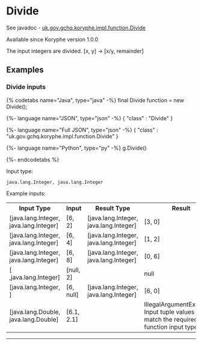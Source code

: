 # Divide
See javadoc - [uk.gov.gchq.koryphe.impl.function.Divide](ref://../../javadoc/koryphe/uk/gov/gchq/koryphe/impl/function/Divide.html)

Available since Koryphe version 1.0.0

The input integers are divided. [x, y] -> [x/y, remainder]

## Examples

### Divide inputs


{% codetabs name="Java", type="java" -%}
final Divide function = new Divide();

{%- language name="JSON", type="json" -%}
{
  "class" : "Divide"
}

{%- language name="Full JSON", type="json" -%}
{
  "class" : "uk.gov.gchq.koryphe.impl.function.Divide"
}

{%- language name="Python", type="py" -%}
g.Divide()

{%- endcodetabs %}

Input type:

```
java.lang.Integer, java.lang.Integer
```

Example inputs:
<table style="display: block;">
<tr><th>Input Type</th><th>Input</th><th>Result Type</th><th>Result</th></tr>
<tr><td>[java.lang.Integer, java.lang.Integer]</td><td>[6, 2]</td><td>[java.lang.Integer, java.lang.Integer]</td><td>[3, 0]</td></tr>
<tr><td>[java.lang.Integer, java.lang.Integer]</td><td>[6, 4]</td><td>[java.lang.Integer, java.lang.Integer]</td><td>[1, 2]</td></tr>
<tr><td>[java.lang.Integer, java.lang.Integer]</td><td>[6, 8]</td><td>[java.lang.Integer, java.lang.Integer]</td><td>[0, 6]</td></tr>
<tr><td>[ ,java.lang.Integer]</td><td>[null, 2]</td><td></td><td>null</td></tr>
<tr><td>[java.lang.Integer, ]</td><td>[6, null]</td><td>[java.lang.Integer, java.lang.Integer]</td><td>[6, 0]</td></tr>
<tr><td>[java.lang.Double, java.lang.Double]</td><td>[6.1, 2.1]</td><td></td><td>IllegalArgumentException: Input tuple values do not match the required function input types</td></tr>
</table>

-----------------------------------------------

